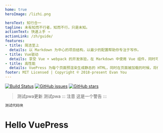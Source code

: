 ```yaml
---
home: true
heroImage: /lizhi.png

heroText: 知行合一
tagline: 未有知而不行者，知而不行，只是未知。
actionText: 快速上手 →
actionLink: /zh/guide/
features:
- title: 简洁至上
  details: 以 Markdown 为中心的项目结构，以最少的配置帮助你专注于写作。
- title: Vue驱动
  details: 享受 Vue + webpack 的开发体验，在 Markdown 中使用 Vue 组件，同时可以使用 Vue 来开发自定义主题。
- title: 高性能
  details: VuePress 为每个页面预渲染生成静态的 HTML，同时在页面被加载的时候，将作为 SPA 运行。
footer: MIT Licensed | Copyright © 2018-present Evan You
---
```


[![Build Status](https://travis-ci.com/ysmc-slg/docs.svg?branch=master)](https://travis-ci.com/ysmc-slg/docs)
[![GitHub issues](https://img.shields.io/github/issues/ysmc-slg/docs)](https://github.com/ysmc-slg/docs/issues)
[![GitHub stars](https://img.shields.io/github/stars/ysmc-slg/docs)](https://github.com/ysmc-slg/docs/stargazers)
> 测试pwa更新
测试pwa
::: 注意
这是一个警告
:::
``` js
测试代码块
```
# Hello VuePress